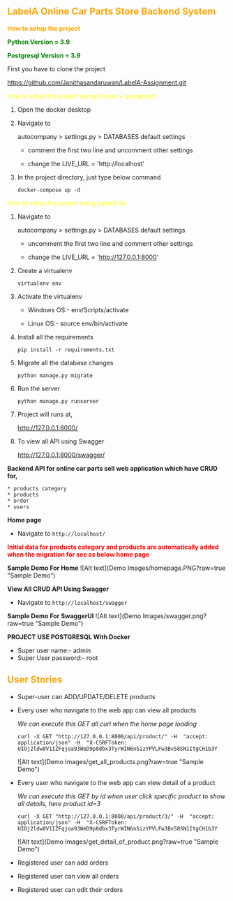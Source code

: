 <span style="color:orange;">LabelA Online Car Parts Store Backend System</span>
---------
**<span style="color:orange;">How to setup the project</span>**

**<span style="color:green;">Python Version = 3.9</span>**

**<span style="color:green;">Postgresql Version = 3.9</span>**

First you have to clone the project

<https://github.com/Janithasandaruwan/LabelA-Assignment.git>

<span style="color:yellow;">How to setup the project using Docker + postgresql</span>
01. Open the docker desktop
02. Navigate to

	autocompany > settings.py > DATABASES default settings

	* comment the first two line and uncomment other settings

	* change the LIVE_URL = 'http://localhost' 
03. In the project directory, just type below command

	```docker-compose up -d```


<span style="color:yellow;">How to setup the project using sqlite3 db</span>

01. Navigate to

	autocompany > settings.py > DATABASES default settings

	* uncomment the first two line and comment other settings

	* change the LIVE_URL = 'http://127.0.0.1:8000'

02. Create a virtualenv
	
	```virtualenv env```
03. Activate the virtualenv

	* Windows OS:- env/Scripts/activate

	* Linux OS:- source env/bin/activate
04. Install all the requirements

	```pip install -r requirements.txt```
05. Migrate all the database changes

	```python manage.py migrate```
06. Run the server

	```python manage.py runserver```
07. Project will runs at,

	http://127.0.0.1:8000/
08. To view all API using Swagger

	http://127.0.0.1:8000/swagger/


**Backend API for online car parts sell web application which have CRUD for,**

    * products category
    * products
    * order
    * users


**Home page**
- Navigate to ```http://localhost/```


**<span style="color:red;">Initial data for products category and products are automatically added when the migration for see as below home page</span>**

**Sample Demo For Home**
![Alt text](Demo Images/homepage.PNG?raw=true "Sample Demo")


**View All CRUD API Using Swagger**
- Navigate to ```http://localhost/swagger```

**Sample Demo For SwaggerUI**
![Alt text](Demo Images/swagger.png?raw=true "Sample Demo")



**PROJECT USE POSTGRESQL With Docker**

* Super user name:- admin
* Super User password:- root


<span style="color:orange;">User Stories</span>
---------
* Super-user can ADD/UPDATE/DELETE products


* Every user who navigate to the web app can view all products

	*We can execute this GET all curl when the home page loading*
	```
	curl -X GET "http://127.0.0.1:8000/api/product/" -H  "accept: application/json" -H  "X-CSRFToken: UIOj2ldw8V1IZFqjoa93WeD9p8dbx3TyrWIN6nSizYPVLFw3Bv58SN1ItgCH1b3Y
 	```
 	![Alt text](Demo Images/get_all_products.png?raw=true "Sample Demo")

* Every user who navigate to the web app can view detail of a product

	*We can execute this GET by id when user click specific product to show all details, here product id=3*
	```
	curl -X GET "http://127.0.0.1:8000/api/product/3/" -H  "accept: application/json" -H  "X-CSRFToken: UIOj2ldw8V1IZFqjoa93WeD9p8dbx3TyrWIN6nSizYPVLFw3Bv58SN1ItgCH1b3Y
    ```
 	![Alt text](Demo Images/get_detail_of_product.png?raw=true "Sample Demo")


* Registered user can add orders
* Registered user can view all orders
* Registered user can edit their orders





